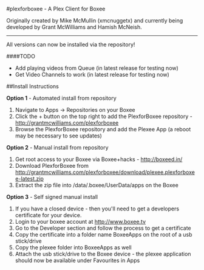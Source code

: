 #plexforboxee - A Plex Client for Boxee

Originally created by Mike McMullin (xmcnuggetx)  and currently being developed by Grant McWilliams and Hamish McNeish.

---

All versions can now be installed via the repository!

####TODO
* Add playing videos from Queue (in latest release for testing now)
* Get Video Channels to work (in latest release for testing now)


##Install Instructions


**Option 1** - Automated install from repository

1. Navigate to Apps -> Repositories on your Boxee
2. Click the + button on the top right to add the PlexforBoxee repository - http://grantmcwilliams.com/plexforboxee
3. Browse the PlexforBoxee repository and add the Plexee App (a reboot may be necessary to see updates)


**Option 2** - Manual install from repository

1. Get root access to your Boxee via Boxee+hacks - http://boxeed.in/
2. Download PlexforBoxee from http://grantmcwilliams.com/plexforboxee/download/plexee.plexforboxee-latest.zip
3. Extract the zip file into /data/.boxee/UserData/apps on the Boxee

**Option 3** - Self signed manual install

1. If you have a closed device - then you'll need to get a developers certificate for your device.
2. Login to your boxee account at http://www.boxee.tv
3. Go to the Developer section and follow the process to get a certificate
4. Copy the certificate into a folder name BoxeeApps on the root of a usb stick/drive
5. Copy the plexee folder into BoxeeApps as well
6. Attach the usb stick/drive to the Boxee device - the plexee application should now be available under Favourites in Apps

